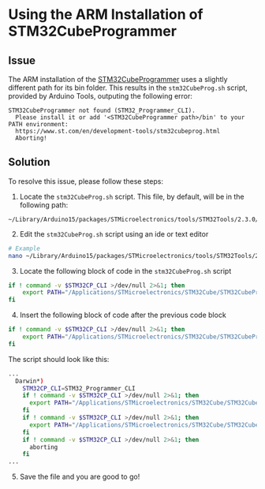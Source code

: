 # Using the ARM Installation of STM32CubeProgrammer

## Issue
The ARM installation of the [STM32CubeProgrammer](https://www.st.com/en/development-tools/stm32cubeprog.html) uses a slightly different path for its bin folder. This results in the `stm32CubeProg.sh` script, provided by Arduino Tools, outputing the following error:

```shell
STM32CubeProgrammer not found (STM32_Programmer_CLI).
  Please install it or add '<STM32CubeProgrammer path>/bin' to your PATH environment:
  https://www.st.com/en/development-tools/stm32cubeprog.html
  Aborting!
```

## Solution
To resolve this issue, please follow these steps:

1. Locate the `stm32CubeProg.sh` script. This file, by default, will be in the following path:

```shell
~/Library/Arduino15/packages/STMicroelectronics/tools/STM32Tools/2.3.0/
```

2. Edit the `stm32CubeProg.sh` script using an ide or text editor

```sh
# Example
nano ~/Library/Arduino15/packages/STMicroelectronics/tools/STM32Tools/2.3.0/stm32CubeProg.sh
```

3. Locate the following block of code in the `stm32CubeProg.sh` script

```sh
if ! command -v $STM32CP_CLI >/dev/null 2>&1; then
    export PATH="/Applications/STMicroelectronics/STM32Cube/STM32CubeProgrammer/STM32CubeProgrammer.app/Contents/MacOs/bin":"$PATH"
fi
```

4. Insert the following block of code after the previous code block

```sh
if ! command -v $STM32CP_CLI >/dev/null 2>&1; then
    export PATH="/Applications/STMicroelectronics/STM32Cube/STM32CubeProgrammer/STM32CubeProgrammer.app/Contents/Resources/bin":"$PATH"
fi
```

The script should look like this:

```sh
...
  Darwin*)
    STM32CP_CLI=STM32_Programmer_CLI
    if ! command -v $STM32CP_CLI >/dev/null 2>&1; then
      export PATH="/Applications/STMicroelectronics/STM32Cube/STM32CubeProgrammer/STM32CubeProgrammer.app/Contents/MacOs/bin":"$PATH"
    fi
    if ! command -v $STM32CP_CLI >/dev/null 2>&1; then
      export PATH="/Applications/STMicroelectronics/STM32Cube/STM32CubeProgrammer/STM32CubeProgrammer.app/Contents/Resources/bin":"$PATH"
    fi
    if ! command -v $STM32CP_CLI >/dev/null 2>&1; then
      aborting
    fi
...
```

5. Save the file and you are good to go!
